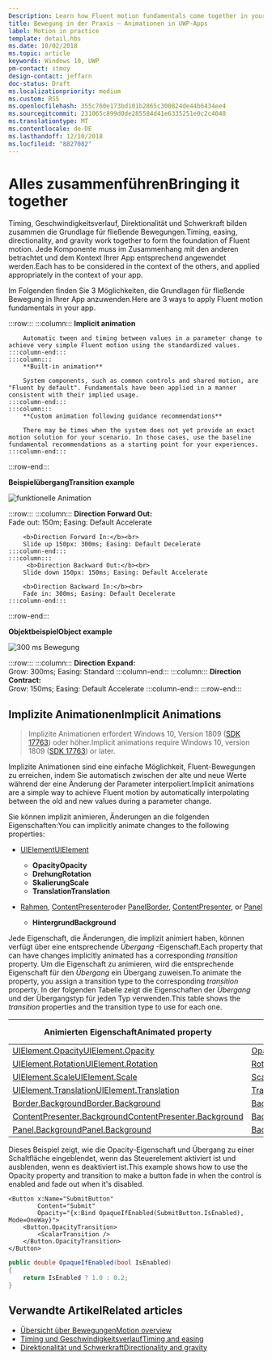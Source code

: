 ```yaml
---
Description: Learn how Fluent motion fundamentals come together in your app.
title: Bewegung in der Praxis – Animationen in UWP-Apps
label: Motion in practice
template: detail.hbs
ms.date: 10/02/2018
ms.topic: article
keywords: Windows 10, UWP
pm-contact: stmoy
design-contact: jeffarn
doc-status: Draft
ms.localizationpriority: medium
ms.custom: RS5
ms.openlocfilehash: 355c760e173bd101b2865c300824de44b6434ee4
ms.sourcegitcommit: 231065c899d0de285584d41e6335251e0c2c4048
ms.translationtype: MT
ms.contentlocale: de-DE
ms.lasthandoff: 12/10/2018
ms.locfileid: "8827082"
---
```

# <a name="bringing-it-together"></a><span data-ttu-id="caed8-103">Alles zusammenführen</span><span class="sxs-lookup"><span data-stu-id="caed8-103">Bringing it together</span></span>

<span data-ttu-id="caed8-104">Timing, Geschwindigkeitsverlauf, Direktionalität und Schwerkraft bilden zusammen die Grundlage für fließende Bewegungen.</span><span class="sxs-lookup"><span data-stu-id="caed8-104">Timing, easing, directionality, and gravity work together to form the foundation of Fluent motion.</span></span> <span data-ttu-id="caed8-105">Jede Komponente muss im Zusammenhang mit den anderen betrachtet und dem Kontext Ihrer App entsprechend angewendet werden.</span><span class="sxs-lookup"><span data-stu-id="caed8-105">Each has to be considered in the context of the others, and applied appropriately in the context of your app.</span></span>

<span data-ttu-id="caed8-106">Im Folgenden finden Sie 3 Möglichkeiten, die Grundlagen für fließende Bewegung in Ihrer App anzuwenden.</span><span class="sxs-lookup"><span data-stu-id="caed8-106">Here are 3 ways to apply Fluent motion fundamentals in your app.</span></span>

:::row:::
    :::column:::
        **Implicit animation**

        Automatic tween and timing between values in a parameter change to achieve very simple Fluent motion using the standardized values.
    :::column-end:::
    :::column:::
        **Built-in animation**

        System components, such as common controls and shared motion, are "Fluent by default". Fundamentals have been applied in a manner consistent with their implied usage.
    :::column-end:::
    :::column:::
        **Custom animation following guidance recommendations**

        There may be times when the system does not yet provide an exact motion solution for your scenario. In those cases, use the baseline fundamental recommendations as a starting point for your experiences.
    :::column-end:::
:::row-end:::

**<span data-ttu-id="caed8-107">Beispielübergang</span><span class="sxs-lookup"><span data-stu-id="caed8-107">Transition example</span></span>**

![funktionelle Animation](images/pageRefresh.gif)

:::row:::
    :::column:::
        <b>Direction Forward Out:</b><br>
        Fade out: 150m; Easing: Default Accelerate

        <b>Direction Forward In:</b><br>
        Slide up 150px: 300ms; Easing: Default Decelerate
    :::column-end:::
    :::column:::
         <b>Direction Backward Out:</b><br>
        Slide down 150px: 150ms; Easing: Default Accelerate

        <b>Direction Backward In:</b><br>
        Fade in: 300ms; Easing: Default Decelerate
    :::column-end:::
:::row-end:::

**<span data-ttu-id="caed8-109">Objektbeispiel</span><span class="sxs-lookup"><span data-stu-id="caed8-109">Object example</span></span>**

 ![300 ms Bewegung](images/control.gif)

:::row:::
    :::column:::
        <b>Direction Expand:</b><br>
        Grow: 300ms; Easing: Standard
    :::column-end:::
    :::column:::
        <b>Direction Contract:</b><br>
        Grow: 150ms; Easing: Default Accelerate
    :::column-end:::
:::row-end:::

## <a name="implicit-animations"></a><span data-ttu-id="caed8-111">Implizite Animationen</span><span class="sxs-lookup"><span data-stu-id="caed8-111">Implicit Animations</span></span>

> <span data-ttu-id="caed8-112">Implizite Animationen erfordert Windows 10, Version 1809 ([SDK 17763](https://developer.microsoft.com/windows/downloads/windows-10-sdk)) oder höher.</span><span class="sxs-lookup"><span data-stu-id="caed8-112">Implicit animations require Windows 10, version 1809 ([SDK 17763](https://developer.microsoft.com/windows/downloads/windows-10-sdk)) or later.</span></span>


<span data-ttu-id="caed8-113">Implizite Animationen sind eine einfache Möglichkeit, Fluent-Bewegungen zu erreichen, indem Sie automatisch zwischen der alte und neue Werte während der eine Änderung der Parameter interpoliert.</span><span class="sxs-lookup"><span data-stu-id="caed8-113">Implicit animations are a simple way to achieve Fluent motion by automatically interpolating between the old and new values during a parameter change.</span></span>

<span data-ttu-id="caed8-114">Sie können implizit animieren, Änderungen an die folgenden Eigenschaften:</span><span class="sxs-lookup"><span data-stu-id="caed8-114">You can implicitly animate changes to the following properties:</span></span>

- [<span data-ttu-id="caed8-115">UIElement</span><span class="sxs-lookup"><span data-stu-id="caed8-115">UIElement</span></span>](/uwp/api/windows.ui.xaml.uielement)
  - **<span data-ttu-id="caed8-116">Opacity</span><span class="sxs-lookup"><span data-stu-id="caed8-116">Opacity</span></span>**
  - **<span data-ttu-id="caed8-117">Drehung</span><span class="sxs-lookup"><span data-stu-id="caed8-117">Rotation</span></span>**
  - **<span data-ttu-id="caed8-118">Skalierung</span><span class="sxs-lookup"><span data-stu-id="caed8-118">Scale</span></span>**
  - **<span data-ttu-id="caed8-119">Translation</span><span class="sxs-lookup"><span data-stu-id="caed8-119">Translation</span></span>**

- <span data-ttu-id="caed8-120">[Rahmen](/uwp/api/windows.ui.xaml.controls.border), [ContentPresenter](/uwp/api/windows.ui.xaml.controls.contentpresenter)oder [Panel](/uwp/api/windows.ui.xaml.controls.panel)</span><span class="sxs-lookup"><span data-stu-id="caed8-120">[Border](/uwp/api/windows.ui.xaml.controls.border), [ContentPresenter](/uwp/api/windows.ui.xaml.controls.contentpresenter), or [Panel](/uwp/api/windows.ui.xaml.controls.panel)</span></span>
  - **<span data-ttu-id="caed8-121">Hintergrund</span><span class="sxs-lookup"><span data-stu-id="caed8-121">Background</span></span>**

<span data-ttu-id="caed8-122">Jede Eigenschaft, die Änderungen, die implizit animiert haben, können verfügt über eine entsprechende _Übergang_ -Eigenschaft.</span><span class="sxs-lookup"><span data-stu-id="caed8-122">Each property that can have changes implicitly animated has a corresponding _transition_ property.</span></span> <span data-ttu-id="caed8-123">Um die Eigenschaft zu animieren, wird die entsprechende Eigenschaft für den _Übergang_ ein Übergang zuweisen.</span><span class="sxs-lookup"><span data-stu-id="caed8-123">To animate the property, you assign a transition type to the corresponding _transition_ property.</span></span> <span data-ttu-id="caed8-124">In der folgenden Tabelle zeigt die Eigenschaften der _Übergang_ und der Übergangstyp für jeden Typ verwenden.</span><span class="sxs-lookup"><span data-stu-id="caed8-124">This table shows the _transition_ properties and the transition type to use for each one.</span></span>

| <span data-ttu-id="caed8-125">Animierten Eigenschaft</span><span class="sxs-lookup"><span data-stu-id="caed8-125">Animated property</span></span> | <span data-ttu-id="caed8-126">Übergang-Eigenschaft</span><span class="sxs-lookup"><span data-stu-id="caed8-126">Transition property</span></span> | <span data-ttu-id="caed8-127">Implizite Übergangstyp</span><span class="sxs-lookup"><span data-stu-id="caed8-127">Implicit transition type</span></span> |
| -- | -- | -- |
| [<span data-ttu-id="caed8-128">UIElement.Opacity</span><span class="sxs-lookup"><span data-stu-id="caed8-128">UIElement.Opacity</span></span>](/uwp/api/windows.ui.xaml.uielement.opacity) | [<span data-ttu-id="caed8-129">OpacityTransition</span><span class="sxs-lookup"><span data-stu-id="caed8-129">OpacityTransition</span></span>](/uwp/api/windows.ui.xaml.uielement.opacitytransition) | [<span data-ttu-id="caed8-130">ScalarTransition</span><span class="sxs-lookup"><span data-stu-id="caed8-130">ScalarTransition</span></span>](/uwp/api/windows.ui.xaml.scalartransition) |
| [<span data-ttu-id="caed8-131">UIElement.Rotation</span><span class="sxs-lookup"><span data-stu-id="caed8-131">UIElement.Rotation</span></span>](/uwp/api/windows.ui.xaml.uielement.rotation) | [<span data-ttu-id="caed8-132">RotationTransition</span><span class="sxs-lookup"><span data-stu-id="caed8-132">RotationTransition</span></span>](/uwp/api/windows.ui.xaml.uielement.rotationtransition) | [<span data-ttu-id="caed8-133">ScalarTransition</span><span class="sxs-lookup"><span data-stu-id="caed8-133">ScalarTransition</span></span>](/uwp/api/windows.ui.xaml.scalartransition) |
| [<span data-ttu-id="caed8-134">UIElement.Scale</span><span class="sxs-lookup"><span data-stu-id="caed8-134">UIElement.Scale</span></span>](/uwp/api/windows.ui.xaml.uielement.scale) | [<span data-ttu-id="caed8-135">ScaleTransition</span><span class="sxs-lookup"><span data-stu-id="caed8-135">ScaleTransition</span></span>](/uwp/api/windows.ui.xaml.uielement.scaletransition) | [<span data-ttu-id="caed8-136">Vector3Transition</span><span class="sxs-lookup"><span data-stu-id="caed8-136">Vector3Transition</span></span>](/uwp/api/windows.ui.xaml.uielement.vector3transition) |
| [<span data-ttu-id="caed8-137">UIElement.Translation</span><span class="sxs-lookup"><span data-stu-id="caed8-137">UIElement.Translation</span></span>](/uwp/api/windows.ui.xaml.uielement.scale) | [<span data-ttu-id="caed8-138">TranslationTransition</span><span class="sxs-lookup"><span data-stu-id="caed8-138">TranslationTransition</span></span>](/uwp/api/windows.ui.xaml.uielement.translationtransition) | [<span data-ttu-id="caed8-139">Vector3Transition</span><span class="sxs-lookup"><span data-stu-id="caed8-139">Vector3Transition</span></span>](/uwp/api/windows.ui.xaml.uielement.vector3transition) |
| [<span data-ttu-id="caed8-140">Border.Background</span><span class="sxs-lookup"><span data-stu-id="caed8-140">Border.Background</span></span>](/uwp/api/windows.ui.xaml.controls.border.background) | [<span data-ttu-id="caed8-141">BackgroundTransition</span><span class="sxs-lookup"><span data-stu-id="caed8-141">BackgroundTransition</span></span>](/uwp/api/windows.ui.xaml.controls.border.backgroundtransition) | [<span data-ttu-id="caed8-142">BrushTransition</span><span class="sxs-lookup"><span data-stu-id="caed8-142">BrushTransition</span></span>](//uwp/api/windows.ui.xaml.uielement.brushtransition) |
| [<span data-ttu-id="caed8-143">ContentPresenter.Background</span><span class="sxs-lookup"><span data-stu-id="caed8-143">ContentPresenter.Background</span></span>](/uwp/api/windows.ui.xaml.controls.contentpresenter.background) | [<span data-ttu-id="caed8-144">BackgroundTransition</span><span class="sxs-lookup"><span data-stu-id="caed8-144">BackgroundTransition</span></span>](/uwp/api/windows.ui.xaml.controls.contentpresenter.backgroundtransition) | [<span data-ttu-id="caed8-145">BrushTransition</span><span class="sxs-lookup"><span data-stu-id="caed8-145">BrushTransition</span></span>](//uwp/api/windows.ui.xaml.uielement.brushtransition) |
| [<span data-ttu-id="caed8-146">Panel.Background</span><span class="sxs-lookup"><span data-stu-id="caed8-146">Panel.Background</span></span>](/uwp/api/windows.ui.xaml.controls.panel.background) | [<span data-ttu-id="caed8-147">BackgroundTransition</span><span class="sxs-lookup"><span data-stu-id="caed8-147">BackgroundTransition</span></span>](/uwp/api/windows.ui.xaml.controls.panel.backgroundtransition)  | [<span data-ttu-id="caed8-148">BrushTransition</span><span class="sxs-lookup"><span data-stu-id="caed8-148">BrushTransition</span></span>](//uwp/api/windows.ui.xaml.uielement.brushtransition) |

<span data-ttu-id="caed8-149">Dieses Beispiel zeigt, wie die Opacity-Eigenschaft und Übergang zu einer Schaltfläche eingeblendet, wenn das Steuerelement aktiviert ist und ausblenden, wenn es deaktiviert ist.</span><span class="sxs-lookup"><span data-stu-id="caed8-149">This example shows how to use the Opacity property and transition to make a button fade in when the control is enabled and fade out when it's disabled.</span></span>

```xaml
<Button x:Name="SubmitButton"
        Content="Submit"
        Opacity="{x:Bind OpaqueIfEnabled(SubmitButton.IsEnabled), Mode=OneWay}">
    <Button.OpacityTransition>
        <ScalarTransition />
    </Button.OpacityTransition>
</Button>
```

```csharp
public double OpaqueIfEnabled(bool IsEnabled)
{
    return IsEnabled ? 1.0 : 0.2;
}
```

## <a name="related-articles"></a><span data-ttu-id="caed8-150">Verwandte Artikel</span><span class="sxs-lookup"><span data-stu-id="caed8-150">Related articles</span></span>

- [<span data-ttu-id="caed8-151">Übersicht über Bewegungen</span><span class="sxs-lookup"><span data-stu-id="caed8-151">Motion overview</span></span>](index.md)
- [<span data-ttu-id="caed8-152">Timing und Geschwindigkeitsverlauf</span><span class="sxs-lookup"><span data-stu-id="caed8-152">Timing and easing</span></span>](timing-and-easing.md)
- [<span data-ttu-id="caed8-153">Direktionalität und Schwerkraft</span><span class="sxs-lookup"><span data-stu-id="caed8-153">Directionality and gravity</span></span>](directionality-and-gravity.md)
